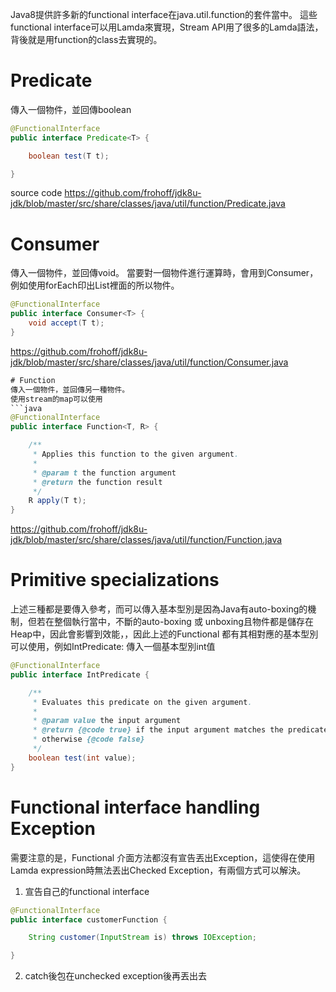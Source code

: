 Java8提供許多新的functional interface在java.util.function的套件當中。
這些functional interface可以用Lamda來實現，Stream API用了很多的Lamda語法，背後就是用function的class去實現的。
# Predicate
傳入一個物件，並回傳boolean

```java
@FunctionalInterface
public interface Predicate<T> {

    boolean test(T t);

}
```
source code
https://github.com/frohoff/jdk8u-jdk/blob/master/src/share/classes/java/util/function/Predicate.java

# Consumer
傳入一個物件，並回傳void。
當要對一個物件進行運算時，會用到Consumer，例如使用forEach印出List裡面的所以物件。
```java
@FunctionalInterface
public interface Consumer<T> {
    void accept(T t);
}
```
https://github.com/frohoff/jdk8u-jdk/blob/master/src/share/classes/java/util/function/Consumer.java
```java
# Function
傳入一個物件，並回傳另一種物件。
使用stream的map可以使用
```java
@FunctionalInterface
public interface Function<T, R> {

    /**
     * Applies this function to the given argument.
     *
     * @param t the function argument
     * @return the function result
     */
    R apply(T t);
}
```

https://github.com/frohoff/jdk8u-jdk/blob/master/src/share/classes/java/util/function/Function.java

# Primitive specializations
上述三種都是要傳入參考，而可以傳入基本型別是因為Java有auto-boxing的機制，但若在整個執行當中，不斷的auto-boxing 或 unboxing且物件都是儲存在Heap中，因此會影響到效能，，因此上述的Functional 都有其相對應的基本型別可以使用，例如IntPredicate:
傳入一個基本型別int值

```java
@FunctionalInterface
public interface IntPredicate {

    /**
     * Evaluates this predicate on the given argument.
     *
     * @param value the input argument
     * @return {@code true} if the input argument matches the predicate,
     * otherwise {@code false}
     */
    boolean test(int value);
}
```

# Functional interface handling Exception
需要注意的是，Functional 介面方法都沒有宣告丟出Exception，這使得在使用Lamda expression時無法丟出Checked Exception，有兩個方式可以解決。
1. 宣告自己的functional interface
```java
@FunctionalInterface
public interface customerFunction {

    String customer(InputStream is) throws IOException;

}
```
2. catch後包在unchecked exception後再丟出去